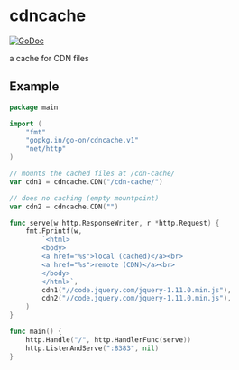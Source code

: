 cdncache
========

[![GoDoc](https://godoc.org/github.com/go-on/cdncache?status.png)](http://godoc.org/github.com/go-on/cdncache)

a cache for CDN files

Example
--------


```go
package main

import (
    "fmt"
    "gopkg.in/go-on/cdncache.v1"
    "net/http"
)

// mounts the cached files at /cdn-cache/
var cdn1 = cdncache.CDN("/cdn-cache/")

// does no caching (empty mountpoint)
var cdn2 = cdncache.CDN("")

func serve(w http.ResponseWriter, r *http.Request) {
    fmt.Fprintf(w,
        `<html>
        <body>
        <a href="%s">local (cached)</a><br>
        <a href="%s">remote (CDN)</a><br>
        </body>
        </html>`,
        cdn1("//code.jquery.com/jquery-1.11.0.min.js"),
        cdn2("//code.jquery.com/jquery-1.11.0.min.js"),
    )
}

func main() {
    http.Handle("/", http.HandlerFunc(serve))
    http.ListenAndServe(":8383", nil)
}
```
